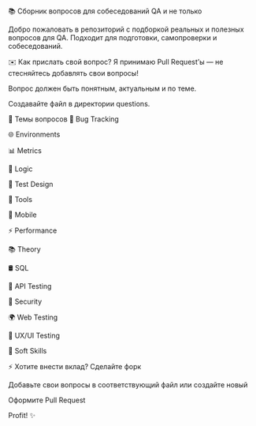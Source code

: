📚 Сборник вопросов для собеседований QA и не только

Добро пожаловать в репозиторий с подборкой реальных и полезных вопросов для QA.
Подходит для подготовки, самопроверки и собеседований.

✉️ Как прислать свой вопрос?
Я принимаю Pull Request’ы — не стесняйтесь добавлять свои вопросы!

Вопрос должен быть понятным, актуальным и по теме.

Создавайте файл в директории questions.

📂 Темы вопросов
🐞 Bug Tracking

🌐 Environments

📊 Metrics

🧩 Logic

🧪 Test Design

🔧 Tools

📱 Mobile

⚡ Performance

📚 Theory

🛢 SQL

🔌 API Testing

🔐 Security

🌍 Web Testing

🎨 UX/UI Testing

💬 Soft Skills

⚡ Хотите внести вклад?
Сделайте форк

Добавьте свои вопросы в соответствующий файл или создайте новый

Оформите Pull Request

Profit! ✨